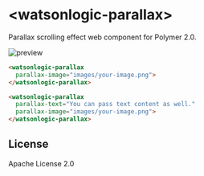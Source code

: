 # \<watsonlogic-parallax\>

Parallax scrolling effect web component for Polymer 2.0.

<!--
```
<custom-element-demo>
  <template>
  <link rel="import" href="watsonlogic-parallax.html">
  <style>
    html{
      font-family: Arial, sans-serif;    
    }
    watsonlogic-parallax{
      color: white;
    }
    .demo{
      height: 300px;
  	overflow-y:scroll
    }
  </style>
  <div class="demo">
  <p>We deliberately placed more content in the demo so that you will scroll to view the parallax effect</p>
  <watsonlogic-parallax
    parallax-image-height="200"
    parallax-text="You can pass text content into the <watsonlogic-parallax> component."
    parallax-image="https://static.pexels.com/photos/316874/pexels-photo-316874.jpeg">
  </watsonlogic-parallax>
    <blockquote>
      Learn to enjoy every minute of your life. Be happy now. Don't wait
      for something outside of yourself to make you happy in the future.
      Think how really previous is the time you have to spend, whether
      it's at work or with your family. Every minute should be enjoyed and
      savored.
      <footer>&mdash; Earl Nightingale</footer>
    </blockquote>
  </div>
  </template>
</custom-element-demo>
```
-->

![preview](https://raw.githubusercontent.com/watsonlogic-software/watsonlogic-parallax/preview.gif)

```html
<watsonlogic-parallax
  parallax-image="images/your-image.png">
</watsonlogic-parallax>

<watsonlogic-parallax
  parallax-text="You can pass text content as well."
  parallax-image="images/your-image.png">
</watsonlogic-parallax>
```

## License
Apache License 2.0
